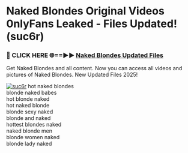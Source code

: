# Naked Blondes Original Videos 0nlyFans Leaked - Files Updated! (suc6r)

<h3>🔴 CLICK HERE 🌐==►► <a href="https://tinyurl.com/up5wt9bj" rel="nofollow">Naked Blondes Updated Files</a></h3>

Get Naked Blondes and all content. Now you can access all videos and pictures of Naked Blondes. New Updated Files 2025!

[![suc6r](https://i.imgur.com/ABiUzMV.gif)](https://tinyurl.com/up5wt9bj)
hot naked blondes<br>
blonde naked babes<br>
hot blonde naked<br>
hot naked blonde<br>
blonde sexy naked<br>
blonde and naked<br>
hottest blondes naked<br>
naked blonde men<br>
blonde women naked<br>
blonde lady naked
